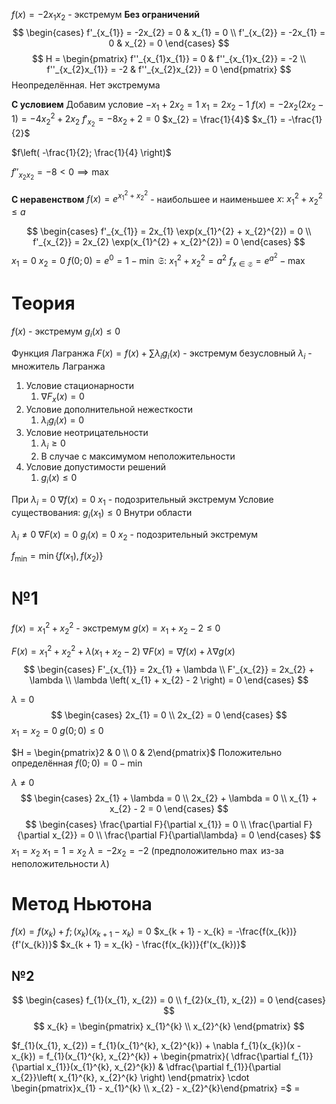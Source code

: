 $f(x) = -2x_{1}x_{2}$ - экстремум
**Без ограничений**
$$
\begin{cases}
f'_{x_{1}} = -2x_{2} = 0 & x_{1} = 0 \\
f'_{x_{2}} = -2x_{1} = 0 & x_{2} = 0
\end{cases}
$$
$$
H = \begin{pmatrix}
f''_{x_{1}x_{1}} = 0 & f''_{x_{1}x_{2}} = -2 \\
f''_{x_{2}x_{1}} = -2 & f''_{x_{2}x_{2}} = 0
\end{pmatrix}
$$
Неопределённая.
Нет экстремума

**С условием**
Добавим условие $-x_{1} + 2x_{2} = 1$
$x_{1} = 2x_{2} - 1$
$f(x) = -2x_{2}\left( 2x_{2} - 1 \right) = -4x_{2}^{2} + 2x_{2}$
$f'_{x_{2}} = -8x_{2} + 2 = 0$
$x_{2} = \frac{1}{4}$
$x_{1} = -\frac{1}{2}$

$f\left( -\frac{1}{2}; \frac{1}{4} \right)$

$f''_{x_{2}x_{2}} = -8 < 0 \implies \max$

**С неравенством**
$f(x) = e^{x_{1}^{2} + x_{2}^{2}}$ - наибольшее и наименьшее
$x:\ x_{1}^{2} + x_{2}^{2} \leq a$

$$
\begin{cases}
f'_{x_{1}} = 2x_{1} \exp(x_{1}^{2} + x_{2}^{2}) = 0 \\
f'_{x_{2}} = 2x_{2} \exp(x_{1}^{2} + x_{2}^{2}) = 0
\end{cases}
$$
$x_{1} = 0$
$x_{2} = 0$
$f(0; 0) = e^{0} = 1 - \min$
$\mathfrak{S}:\ x_{1}^{2} + x_{2}^{2} = a^{2}$
$f_{x \in \mathfrak{S}}= e^{a^{2}} - \max$



# Теория
$f(x)$ - экстремум
$g_{i}(x) \leq 0$

Функция Лагранжа
	$F(x) = f(x) + \sum \lambda_{i}g_{i}(x)$ - экстремум безусловный
	$\lambda_i$ - множитель Лагранжа

1. Условие стационарности
	1. $\nabla F_{x}(x) = 0$
2. Условие дополнительной нежесткости
	1. $\lambda_{i}g_{i}(x) = 0$
3. Условие неотрицательности
	1. $\lambda_{i} \geq 0$
	2. В случае с максимумом неположительности
4. Условие допустимости решений
	1. $g_{i}(x) \leq 0$

При $\lambda_{i} = 0$
$\nabla f(x) = 0$
$x_{1}$ - подозрительный экстремум
Условие существования: $g_{i}(x_{1}) \leq 0$
Внутри области

$\lambda_{i} \neq 0$
$\nabla F(x) = 0$
$g_{i}(x) = 0$
$x_{2}$ - подозрительный экстремум

$f_{\min} = \min\left\{ f(x_{1}), f(x_{2}) \right\}$

# №1
$f(x) = x_{1}^{2} + x_{2}^{2}$ - экстремум
$g(x) = x_{1} + x_{2} - 2 \leq 0$

$F(x) = x_{1}^{2} + x_{2}^{2} + \lambda \left( x_{1} + x_{2} - 2 \right)$
$\nabla F(x) = \nabla f(x) + \lambda \nabla g(x)$
$$
\begin{cases}
F'_{x_{1}} = 2x_{1} + \lambda \\
F'_{x_{2}} = 2x_{2} + \lambda \\
\lambda \left( x_{1} + x_{2} - 2 \right) = 0
\end{cases}
$$


$\lambda = 0$
$$
\begin{cases}
2x_{1} = 0 \\
2x_{2} = 0
\end{cases}
$$
$x_{1} = x_{2} = 0$
$g(0; 0) \leq 0$

$H = \begin{pmatrix}2 & 0 \\ 0 & 2\end{pmatrix}$
Положительно определённая
$f(0; 0) = 0 - \min$


$\lambda \neq 0$
$$
\begin{cases}
2x_{1} + \lambda = 0 \\
2x_{2} + \lambda = 0 \\
x_{1} + x_{2} - 2 = 0
\end{cases}
$$
$$
\begin{cases}
\frac{\partial F}{\partial x_{1}} = 0 \\
\frac{\partial F}{\partial x_{2}} = 0 \\
\frac{\partial F}{\partial\lambda} = 0
\end{cases}
$$
$x_{1} = x_{2}$
$x_{1} = 1 = x_{2}$
$\lambda = -2x_{2} = -2$ (предположительно $\max$ из-за неположительности $\lambda$)


# Метод Ньютона
$f(x) = f(x_{k}) + f;(x_{k})\left( x_{k + 1} - x_{k} \right) = 0$
$x_{k + 1} - x_{k} = -\frac{f(x_{k})}{f'(x_{k})}$
$x_{k + 1} = x_{k} - \frac{f(x_{k})}{f'(x_{k})}$

## №2
$$
\begin{cases}
f_{1}(x_{1}, x_{2}) = 0 \\
f_{2}(x_{1}, x_{2}) = 0
\end{cases}
$$
$$
x_{k} = \begin{pmatrix}
x_{1}^{k} \\
x_{2}^{k}
\end{pmatrix}
$$

$f_{1}(x_{1}, x_{2}) = f_{1}(x_{1}^{k}, x_{2}^{k}) + \nabla f_{1}(x_{k})(x - x_{k}) = f_{1}(x_{1}^{k}, x_{2}^{k}) + \begin{pmatrix}( \dfrac{\partial f_{1}}{\partial x_{1}}(x_{1}^{k}, x_{2}^{k}) & \dfrac{\partial f_{1}}{\partial x_{2}}\left( x_{1}^{k}, x_{2}^{k} \right) \end{pmatrix} \cdot \begin{pmatrix}x_{1} - x_{1}^{k} \\ x_{2} - x_{2}^{k}\end{pmatrix} =$
$=$

